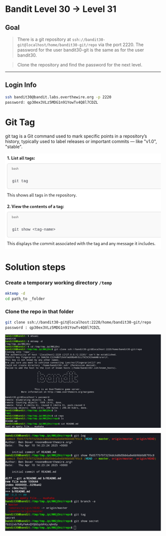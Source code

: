 # **Bandit Level 30 → Level 31**

##  Goal

> There is a git repository at `ssh://bandit30-git@localhost/home/bandit30-git/repo` via the port 2220. The password for the user bandit30-git is the same as for the user bandit30.

> Clone the repository and find the password for the next level.

---

##  Login Info

```bash
ssh bandit30@bandit.labs.overthewire.org -p 2220
password: qp30ex3VLz5MDG1n91YowTv4Q8l7CDZL
```


# Git Tag
git tag is a Git command used to mark specific points in a repository’s history, typically used to label releases or important commits — like "v1.0", "stable".

![level 30](/image/level30.png)


# Solution steps
### Create a temporary working directory `/temp`
```bash
mktemp -d
cd path_to _folder
```

### Clone the repo in that folder
```bash
git clone ssh://bandit30-git@localhost:2220/home/bandit30-git/repo
password : qp30ex3VLz5MDG1n91YowTv4Q8l7CDZL
```


![level 30](/image/level30II.png)

![level 30](/image/level30III.png)